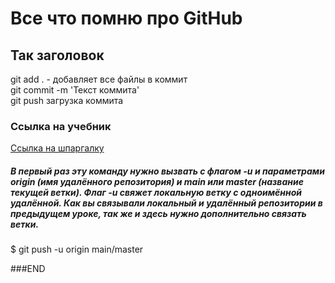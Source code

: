 # Все что помню про GitHub

## Так заголовок  
git add . - добавляет все файлы в коммит  
git commit -m 'Текст коммита'  
git push загрузка коммита  
### Ссылка на учебник  
[Ссылка на шпаргалку](https://gist.github.com/fomvasss/8dd8cd7f88c67a4e3727f9d39224a84c#headers)  

##### В первый раз эту команду нужно вызвать с флагом -u и параметрами origin (имя удалённого репозитория) и main или master (название текущей ветки). Флаг -u свяжет локальную ветку с одноимённой удалённой. Как вы связывали локальный и удалённый репозитории в предыдущем уроке, так же и здесь нужно дополнительно связать ветки.  
$ git push -u origin main/master








###END  